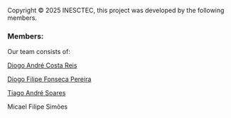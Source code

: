 Copyright &copy; 2025 INESCTEC, this project was developed by the following members.

### Members:
Our team consists of:

[Diogo André Costa Reis](https://www.linkedin.com/in/diogo-reis-3754231a5/)

[Diogo Filipe Fonseca Pereira](https://www.linkedin.com/in/diogo-pereira-290515296/)

[Tiago André Soares](https://www.linkedin.com/in/tiago-soares-372b7852/)

Micael Filipe Simões
